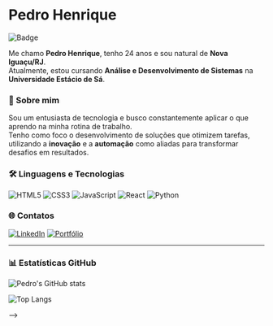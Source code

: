 # Pedro Henrique

![Badge](https://img.shields.io/badge/Desenvolvedor%20FullStack%20--%20iniciante-blue)

Me chamo **Pedro Henrique**, tenho 24 anos e sou natural de **Nova Iguaçu/RJ**.  
Atualmente, estou cursando **Análise e Desenvolvimento de Sistemas** na **Universidade Estácio de Sá**.

### 🚀 Sobre mim

Sou um entusiasta de tecnologia e busco constantemente aplicar o que aprendo na minha rotina de trabalho.  
Tenho como foco o desenvolvimento de soluções que otimizem tarefas, utilizando a **inovação** e a **automação** como aliadas para transformar desafios em resultados.

### 🛠️ Linguagens e Tecnologias

![HTML5](https://img.shields.io/badge/-HTML5-E34F26?style=flat&logo=html5&logoColor=white)
![CSS3](https://img.shields.io/badge/-CSS3-1572B6?style=flat&logo=css3)
![JavaScript](https://img.shields.io/badge/-JavaScript-F7DF1E?style=flat&logo=javascript&logoColor=black)
![React](https://img.shields.io/badge/-React-61DAFB?style=flat&logo=react&logoColor=black)
![Python](https://img.shields.io/badge/-Python-3776AB?style=flat&logo=python)

### 🌐 Contatos

[![LinkedIn](https://img.shields.io/badge/-LinkedIn-0A66C2?style=flat&logo=linkedin&logoColor=white)](https://www.linkedin.com/in/pedro-henrique-711592276)
[![Portfólio](https://img.shields.io/badge/-Meu%20Site-24292F?style=flat&logo=google&logoColor=white)](https://sites.google.com/view/pedro8246/p%C3%A1gina-inicial)

---


### 📊 Estatísticas GitHub

![Pedro's GitHub stats](https://github-readme-stats.vercel.app/api?username=SEU_USUARIO&show_icons=true&theme=dark)

![Top Langs](https://github-readme-stats.vercel.app/api/top-langs/?username=SEU_USUARIO&layout=compact&theme=dark)

-->
